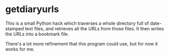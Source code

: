 getdiaryurls
============

This is a small Python hack which traverses a whole directory full of
date-stamped text files, and retrieves all the URLs from those files. It
then writes the URLs into a bookmark file.

There's a lot more refinement that this program could use, but for now
it works for me.
